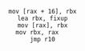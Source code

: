 <div align="center">
    
    mov [rax + 16], rbx
    lea rbx, fixup
    mov [rax], rbx
    mov rbx, rax   
    jmp r10

</div>